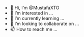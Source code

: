 - 👋 Hi, I’m @MustafaXTO
- 👀 I’m interested in ...
- 🌱 I’m currently learning ...
- 💞️ I’m looking to collaborate on ...
- 📫 How to reach me ...

<!---
MustafaXTO/MustafaXTO is a ✨ special ✨ repository because its `README.md` (this file) appears on your GitHub profile.
You can click the Preview link to take a look at your changes.
--->
